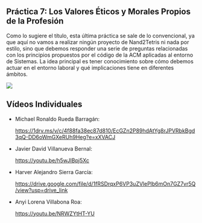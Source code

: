 ## Práctica 7: Los Valores Éticos y Morales Propios de la Profesión
Como lo sugiere el título, esta última práctica se sale de lo convencional, ya que aquí no vamos a realizar ningún proyecto de Nand2Tetris ni nada por estilo, sino que debemos responder una serie de preguntas relacionadas con los principios propuestos por el código de la ACM aplicadas al entorno de Sistemas. La idea principal es tener conocimiento sobre cómo debemos actuar en el entorno laboral y qué implicaciones tiene en diferentes ámbitos.


![](https://images.pexels.com/photos/15388479/pexels-photo-15388479/free-photo-of-mujer-apple-manzana-ordenador-portatil.jpeg)

## Vídeos Individuales
- Michael Ronaldo Rueda Barragán:

  https://1drv.ms/v/c/4f88fa38ec87d810/EcGZn2P89hdAtYg8rJPVRbkBgd3qQ-DD6oWmGXeRUh9Heg?e=xXVACJ
  
- Javier David Villanueva Bernal:

  https://youtu.be/h5wJIBpj5Xc
  
- Harver Alejandro Sierra García:

  https://drive.google.com/file/d/1fRSDrqxP6VP3uZVlePlb6mOn7GZ7vr5Q/view?usp=drive_link
  
- Anyi Lorena Villabona Roa:

  https://youtu.be/NRWZYtHT-YU
